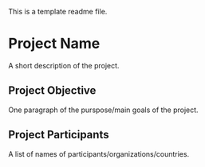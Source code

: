 This is a template readme file.
# Project Name
A short description of the project.
## Project Objective
One paragraph of the purspose/main goals of the project.
## Project Participants
A list of names of participants/organizations/countries.




